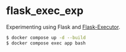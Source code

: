 # flask_exec_exp

Experimenting using Flask and [Flask-Executor](https://flask-executor.readthedocs.io/en/latest/).

```bash
$ docker compose up -d --build
$ docker compose exec app bash
```
